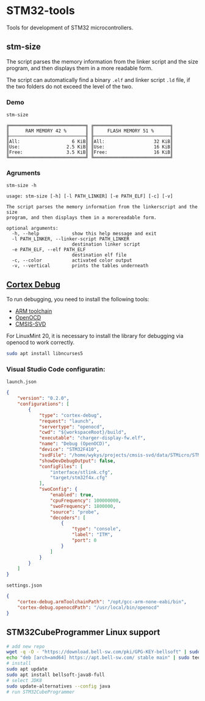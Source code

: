 # STM32-tools
Tools for development of STM32 microcontrollers.

## stm-size
The script parses the memory information from the linker script and the size program, and then displays them in a more readable form.

The script can automatically find a binary `.elf` and linker script `.ld` file, if the two folders do not exceed the level of the two.

### Demo
`stm-size`
```
╔════════════════════════════╗ ╔════════════════════════════╗
║      RAM MEMORY 42 %       ║ ║     FLASH MEMORY 51 %      ║
╟────────────────────────────╢ ╟────────────────────────────╢
║All:                   6 KiB║ ║All:                  32 KiB║
║Use:                 2.5 KiB║ ║Use:                  16 KiB║
║Free:                3.5 KiB║ ║Free:                 16 KiB║
╚════════════════════════════╝ ╚════════════════════════════╝
```

### Agruments
`stm-size -h`
```
usage: stm-size [-h] [-l PATH_LINKER] [-e PATH_ELF] [-c] [-v]

The script parses the memory information from the linkerscript and the size
program, and then displays them in a morereadable form.

optional arguments:
  -h, --help            show this help message and exit
  -l PATH_LINKER, --linker-script PATH_LINKER
                        destination linker script
  -e PATH_ELF, --elf PATH_ELF
                        destination elf file
  -c, --color           activated color output
  -v, --vertical        prints the tables underneath
```

## [Cortex Debug](https://github.com/Marus/cortex-debug)
To run debugging, you need to install the following tools:
* [ARM toolchain](https://developer.arm.com/tools-and-software/open-source-software/developer-tools/gnu-toolchain/gnu-rm/downloads)
* [OpenOCD](https://github.com/ntfreak/openocd)
* [CMSIS-SVD](https://github.com/posborne/cmsis-svd)

For LinuxMint 20, it is necessary to install the library for debugging via openocd to work correctly.
```sh
sudo apt install libncurses5
```

### Visual Studio Code configuratin:

`launch.json`
```json
{
    "version": "0.2.0",
    "configurations": [
        {
            "type": "cortex-debug",
            "request": "launch",
            "servertype": "openocd",
            "cwd": "${workspaceRoot}/build",
            "executable": "charger-display-fw.elf",
            "name": "Debug (OpenOCD)",
            "device": "STM32F410",
            "svdFile": "/home/wykys/projects/cmsis-svd/data/STMicro/STM32F410.svd",
            "showDevDebugOutput": false,
            "configFiles": [
                "interface/stlink.cfg",
                "target/stm32f4x.cfg"
            ],
            "swoConfig": {
                "enabled": true,
                "cpuFrequency": 100000000,
                "swoFrequency": 1800000,
                "source": "probe",
                "decoders": [
                    {
                        "type": "console",
                        "label": "ITM",
                        "port": 0
                    }
                ]
            }
        }
    ]
}
```

`settings.json`
```json
{
    "cortex-debug.armToolchainPath": "/opt/gcc-arm-none-eabi/bin",
    "cortex-debug.openocdPath": "/usr/local/bin/openocd"
}
```

## STM32CubeProgrammer Linux support
``` bash
# add new repo
wget -q -O - "https://download.bell-sw.com/pki/GPG-KEY-bellsoft" | sudo apt-key add -
echo "deb [arch=amd64] https://apt.bell-sw.com/ stable main" | sudo tee /etc/apt/sources.list.d/bellsoft.list
# install
sudo apt update
sudo apt install bellsoft-java8-full
# select JDK8
sudo update-alternatives --config java
# run STM32CubeProgrammer
```
